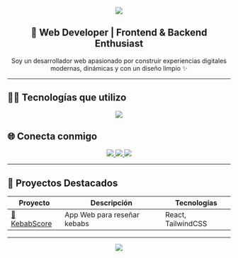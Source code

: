 <!-- Encabezado con animación -->
<p align="center">
  <img src="https://capsule-render.vercel.app/api?type=waving&color=gradient&height=120&section=header&text=👋 Hola%20soy%20David%20Andreica&fontSize=30&fontColor=fff" />
</p>

<!-- Presentación -->
<h2 align="center">🚀 Web Developer | Frontend & Backend Enthusiast</h2>

<p align="center">
Soy un desarrollador web apasionado por construir experiencias digitales modernas, 
dinámicas y con un diseño limpio ✨
</p>

---

## 🧑‍💻 Tecnologías que utilizo

<p align="center">
  <img src="https://skillicons.dev/icons?i=html,css,js,react,nodejs,express,git,github,tailwind,figma&theme=light" />
</p>


## 🌐 Conecta conmigo

<p align="center">
  <a href="https://linkedin.com" target="_blank">
    <img src="https://img.shields.io/badge/LinkedIn-0077B5?style=for-the-badge&logo=linkedin&logoColor=white"/>
  </a>
  <a href="https://tu-portfolio.com" target="_blank">
    <img src="https://img.shields.io/badge/Portfolio-000?style=for-the-badge&logo=google-chrome&logoColor=white"/>
  </a>
  <a href="mailto:tuemail@gmail.com" target="_blank">
    <img src="https://img.shields.io/badge/Gmail-D14836?style=for-the-badge&logo=gmail&logoColor=white"/>
  </a>
</p>

---

## 🌟 Proyectos Destacados

| Proyecto | Descripción | Tecnologías |
|----------|-------------|-------------|
| [🥙 KebabScore](([https://kebabscore.netlify.app/)) | App Web para reseñar kebabs | React, TailwindCSS


---

<!-- Footer -->
<p align="center">
  <img src="https://capsule-render.vercel.app/api?type=waving&color=gradient&height=100&section=footer"/>
</p>
